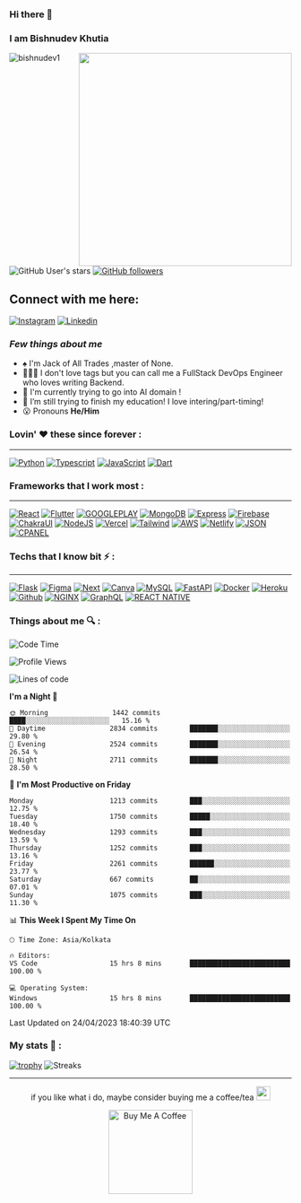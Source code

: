 ### Hi there 👋
### I am Bishnudev Khutia
<img align="right" height="380px" width="380px" src="https://media4.giphy.com/media/bGgsc5mWoryfgKBx1u/giphy.gif?cid=ecf05e47esbqa0b2z18ytzbasxgr9gqu15v17tpr3sxavmkx&rid=giphy.gif&ct=g"/>

<p>
  <img src="https://komarev.com/ghpvc/?username=bishnudev1&label=Profile%20views&color=9834eb&style=flat" alt="bishnudev1" />     
  
  ![GitHub User's stars](https://img.shields.io/github/stars/bishnudev1?style=social) 
  [![GitHub followers](https://img.shields.io/github/followers/bishnudev1?style=social)](https://github.com/bishnudev1/)
</p>


## Connect with me here:  
[![Instagram](https://img.shields.io/badge/bishnudev-0A66C2?&style=for-the-badge&logo=instagram)](https://www.instagram.com/bishnudev_ig/)
[![Linkedin](https://img.shields.io/badge/bishnudev-0A66C2?&style=for-the-badge&logo=linkedin)](https://www.linkedin.com/in/bishnudevkhutia/)
### *Few things about me*

-  ♠️ I'm Jack of All Trades ,master of None.
- 🧑🏾‍💻 I don't love tags but you can call me a FullStack DevOps Engineer who loves writing Backend.
- 👯 I'm currently trying to go into AI domain !
- 🤔 I’m still trying to finish my education! I love intering/part-timing!
- 😮 Pronouns **He/Him**

### Lovin' :heart: these since forever :
---
[![Python](https://img.shields.io/badge/Python-FFD43B?style=for-the-badge&logo=python&logoColor=blue)](https://www.python.org/)
[![Typescript](https://img.shields.io/badge/TypeScript-007ACC?style=for-the-badge&logo=typescript&logoColor=white)](https://www.typescriptlang.org/)
[![JavaScript](https://img.shields.io/badge/JavaScript-323330?style=for-the-badge&logo=javascript&logoColor=F7DF1E)](https://www.javascript.com/)
[![Dart](https://img.shields.io/badge/Dart-007ACC?style=for-the-badge&logo=dart&logoColor=white)](https://dart.dev/)

### Frameworks that I work most :
---
[![React](https://img.shields.io/badge/React-FFD43B?style=for-the-badge&logo=react&logoColor=blue)](https://reactjs.org/)
[![Flutter](https://img.shields.io/badge/Flutter-000000?style=for-the-badge&logo=Flutter&logoColor=blue)](https://flutter.dev/)
[![GOOGLEPLAY](https://img.shields.io/badge/GooglePlay-000000?style=for-the-badge&logo=googleplay&logoColor=blue)](https://flutter.dev/)
[![MongoDB](https://img.shields.io/badge/mongodb-10000?&style=for-the-badge&logo=MongoDB)](https://www.mongodb.com/)
[![Express](https://img.shields.io/badge/Express-323330?style=for-the-badge&logo=express&logoColor=white)](https://expressjs.com/)
[![Firebase](https://img.shields.io/badge/Firebase-323330?style=for-the-badge&logo=firebase&logoColor=orange)](https://expressjs.com/)
[![ChakraUI](https://img.shields.io/badge/ChakraUI-000000?&style=for-the-badge&logo=chakraui)](https://chakra-ui.com/)
[![NodeJS](https://img.shields.io/badge/NodeJS-000000?&style=for-the-badge&logo=node.js)](https://nodejs.org/en)
[![Vercel](https://img.shields.io/badge/Vercel-000000?&style=for-the-badge&logo=Vercel)](https://vercel.com/)
[![Tailwind](https://img.shields.io/badge/Tailwind-000000?&style=for-the-badge&logo=Tailwind%20CSS)](https://tailwindcss.com/)
[![AWS](https://img.shields.io/badge/AWS-000000?&style=for-the-badge&logo=amazon)](https://aws.amazon.com/)
[![Netlify](https://img.shields.io/badge/Netlify-000000?&style=for-the-badge&logo=netlify)](https://app.netlify.com/)
[![JSON](https://img.shields.io/badge/JSON-000000?&style=for-the-badge&logo=json)](https://www.json.org/)
[![CPANEL](https://img.shields.io/badge/CPanel-000000?&style=for-the-badge&logo=cpanel)](https://cpanel.net/)

### Techs that I know bit :zap: :
---
[![Flask](https://img.shields.io/badge/Flask-000000?&style=for-the-badge&logo=Flask)](https://www.figma.com/)
[![Figma](https://img.shields.io/badge/Figma-000000?&style=for-the-badge&logo=figma)](https://flask.palletsprojects.com/en/2.2.x/)
[![Next](https://img.shields.io/badge/Next-000000?&style=for-the-badge&logo=next.js)](https://nextjs.org/)
[![Canva](https://img.shields.io/badge/Canva-000000?&style=for-the-badge&logo=canva)](https://www.canva.com/)
[![MySQL](https://img.shields.io/badge/MySQL-000000?&style=for-the-badge&logo=MySQL)](https://www.mysql.com/)
[![FastAPI](https://img.shields.io/badge/fastapi-109989?style=for-the-badge&logo=FASTAPI&logoColor=white)](https://fastapi.tiangolo.com/)
[![Docker](https://img.shields.io/badge/Docker-2CA5E0?style=for-the-badge&logo=docker&logoColor=white)](https://www.docker.com/)
[![Heroku](https://img.shields.io/badge/heroku-430098?&style=for-the-badge&logo=heroku)](https://www.heroku.com/)
[![Github](https://img.shields.io/badge/GitHubActions-100000?style=for-the-badge&logo=githubactions&logoColor=white)](https://github.com/)
[![NGINX](https://img.shields.io/badge/NGinX-100000?style=for-the-badge&logo=nginx&logoColor=white)](https://www.nginx.com/)
[![GraphQL](https://img.shields.io/badge/GraphQL-100000?style=for-the-badge&logo=graphql&logoColor=white)](https://graphql.org/)
[![REACT NATIVE](https://img.shields.io/badge/ReactNative-100000?style=for-the-badge&logo=react&logoColor=white)](https://reactnative.dev/)

### Things about me 🔍 :
<!--START_SECTION:waka-->
![Code Time](http://img.shields.io/badge/Code%20Time-434%20hrs%2049%20mins-blue)

![Profile Views](http://img.shields.io/badge/Profile%20Views-17-blue)

![Lines of code](https://img.shields.io/badge/From%20Hello%20World%20I%27ve%20Written-14.0%20million%20lines%20of%20code-blue)

**I'm a Night 🦉** 

```text
🌞 Morning                1442 commits        ████░░░░░░░░░░░░░░░░░░░░░   15.16 % 
🌆 Daytime                2834 commits        ███████░░░░░░░░░░░░░░░░░░   29.80 % 
🌃 Evening                2524 commits        ███████░░░░░░░░░░░░░░░░░░   26.54 % 
🌙 Night                  2711 commits        ███████░░░░░░░░░░░░░░░░░░   28.50 % 
```
📅 **I'm Most Productive on Friday** 

```text
Monday                   1213 commits        ███░░░░░░░░░░░░░░░░░░░░░░   12.75 % 
Tuesday                  1750 commits        █████░░░░░░░░░░░░░░░░░░░░   18.40 % 
Wednesday                1293 commits        ███░░░░░░░░░░░░░░░░░░░░░░   13.59 % 
Thursday                 1252 commits        ███░░░░░░░░░░░░░░░░░░░░░░   13.16 % 
Friday                   2261 commits        ██████░░░░░░░░░░░░░░░░░░░   23.77 % 
Saturday                 667 commits         ██░░░░░░░░░░░░░░░░░░░░░░░   07.01 % 
Sunday                   1075 commits        ███░░░░░░░░░░░░░░░░░░░░░░   11.30 % 
```


📊 **This Week I Spent My Time On** 

```text
🕑︎ Time Zone: Asia/Kolkata

🔥 Editors: 
VS Code                  15 hrs 8 mins       █████████████████████████   100.00 % 

💻 Operating System: 
Windows                  15 hrs 8 mins       █████████████████████████   100.00 % 
```


 Last Updated on 24/04/2023 18:40:39 UTC
<!--END_SECTION:waka-->

### My stats 🌠 :
[![trophy](https://github-profile-trophy.vercel.app/?username=bishnudev1&theme=algolia)](https://github.com/ryo-ma/github-profile-trophy)
![Streaks](https://streak-stats.demolab.com/?user=bishnudev1&theme=gotham)

---

<p align="center"> if you like what i do, maybe consider buying me a coffee/tea <img src="https://media.giphy.com/media/lRSeZ2ddNwhZ5AgIvk/giphy.gif" width="25">

<p align="center"><a href="https://www.buymeacoffee.com/bishnudevk8" target="_blank"><img src="https://cdn.buymeacoffee.com/buttons/v2/default-red.png" alt="Buy Me A Coffee" width="150" ></a>
